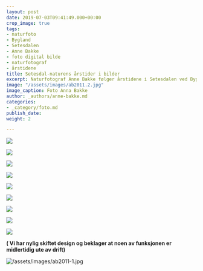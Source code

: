 ```yaml
---
layout: post
date: 2019-07-03T09:41:49.000+00:00
crop_image: true
tags:
- naturfoto
- Bygland
- Setesdalen
- Anne Bakke
- foto digital bilde
- naturfotograf
- årstidene
title: Setesdal-naturens årstider i bilder
excerpt: Naturfotograf Anne Bakke følger årstidene i Setesdalen ved Byglandsfjorden.
image: "/assets/images/ab2011.2.jpg"
image_caption: Foto Anna Bakke
author: _authors/anne-bakke.md
categories:
- _category/foto.md
publish_date: 
weight: 2

---
```

![](https://www.helping.no/ab4.jpg)

![](https://www.helping.no/ab.1007.jpg)

![](https://www.helping.no/ab3.jpg)

![](https://www.helping.no/ab12.jpg)

![](https://www.helping.no/ab2012.jpg)

![](https://www.helping.no/ab2011.jpg)

![](https://www.helping.no/grendi2.jpg)

![](https://www.helping.no/ab2011.0.jpg)

![](https://www.helping.no/grendi.jpg)

**( Vi har nylig skiftet design og beklager at noen av funksjonen er midlertidig ute av drift)**

![/assets/images/ab2011-1.jpg](https://app.forestry.io/sites/afjoa9tu1jlglg/body-media//assets/images/ab2011-1.jpg)
